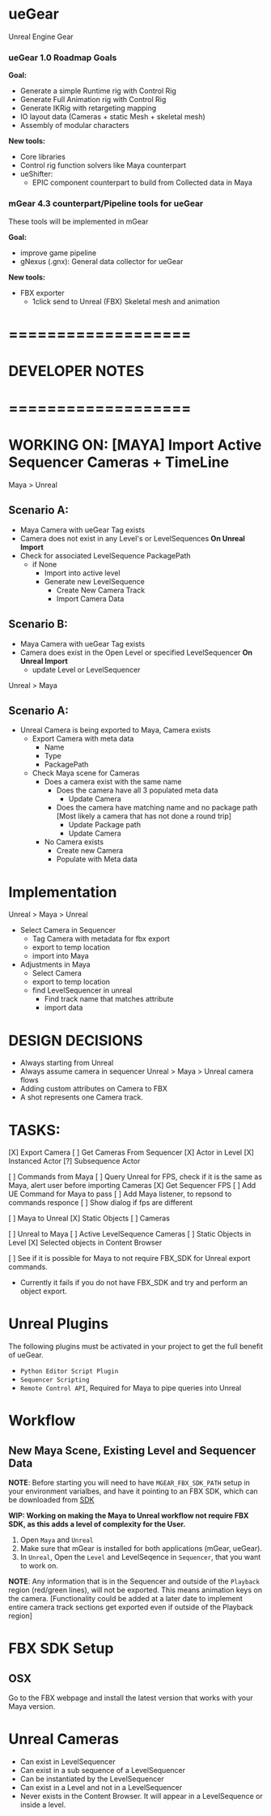 # ueGear
Unreal Engine Gear


### ueGear 1.0 Roadmap Goals
**Goal:** 

  - Generate a simple Runtime rig with Control Rig
  - Generate Full Animation rig with Control Rig
  - Generate IKRig with retargeting mapping
  - IO layout data (Cameras + static Mesh + skeletal mesh)
  - Assembly of modular characters

**New tools:**
  - Core libraries
  - Control rig function solvers like Maya counterpart 
  - ueShifter:
    - EPIC component counterpart to build from Collected data in Maya

### mGear 4.3 counterpart/Pipeline tools for ueGear
These tools will be implemented in mGear

**Goal:**

 - improve game pipeline
 - gNexus (.gnx): General data collector for ueGear 

**New tools:**

  - FBX exporter  
      - 1click send to Unreal (FBX) Skeletal mesh and animation

# ===================
#   DEVELOPER NOTES
# ===================

# WORKING ON: [MAYA] Import Active Sequencer Cameras + TimeLine

Maya > Unreal
## Scenario A:
  - Maya Camera with ueGear Tag exists
  - Camera does not exist in any Level's or LevelSequences
  **On Unreal Import**
  - Check for associated LevelSequence PackagePath
    - if None
      + Import into active level
      + Generate new LevelSequence
        - Create New Camera Track
        - Import Camera Data

## Scenario B:
  - Maya Camera with ueGear Tag exists
  - Camera does exist in the Open Level or specified LevelSequencer
  **On Unreal Import**
    - update Level or LevelSequencer
  

Unreal > Maya
##  Scenario A:
- Unreal Camera is being exported to Maya, Camera exists
  - Export Camera with meta data
    - Name
    - Type
    - PackagePath
  - Check Maya scene for Cameras
    + Does a camera exist with the same name
      + Does the camera have all 3 populated meta data
        - Update Camera
      + Does the camera have matching name and no package path [Most likely a camera that has not done a round trip]
        - Update Package path
        - Update Camera
    + No Camera exists
      - Create new Camera
      - Populate with Meta data

# Implementation
Unreal > Maya > Unreal
- Select Camera in Sequencer
  - Tag Camera with metadata for fbx export
  - export to temp location
  - import into Maya
- Adjustments in Maya
  - Select Camera
  - export to temp location
  - find LevelSequencer in unreal
    - Find track name that matches attribute
    - import data 

# DESIGN DECISIONS
- Always starting from Unreal
- Always assume camera in sequencer
Unreal > Maya > Unreal camera flows
- Adding custom attributes on Camera to FBX
- A shot represents one Camera track.


# TASKS:
[X] Export Camera
[ ] Get Cameras From Sequencer
  [X] Actor in Level
  [X] Instanced Actor
  [?] Subsequence Actor

[ ] Commands from Maya
  [ ] Query Unreal for FPS, check if it is the same as Maya, alert user before importing Cameras
    [X] Get Sequencer FPS
    [ ] Add UE Command for Maya to pass
    [ ] Add Maya listener, to repsond to commands responce
    [ ] Show dialog if fps are different

  [ ] Maya to Unreal
    [X] Static Objects
    [ ] Cameras
    
  [ ] Unreal to Maya
    [ ] Active LevelSequence Cameras
    [ ] Static Objects in Level
    [X] Selected objects in Content Browser

[ ] See if it is possible for Maya to not require FBX_SDK for Unreal export commands.
  - Currently it fails if you do not have FBX_SDK and try and perform an object export.

# Unreal Plugins
The following plugins must be activated in your project to get the full benefit of ueGear.
- `Python Editor Script Plugin`
- `Sequencer Scripting`
- `Remote Control API`, Required for Maya to pipe queries into Unreal

# Workflow

## New Maya Scene, Existing Level and Sequencer Data
**NOTE**: Before starting you will need to have `MGEAR_FBX_SDK_PATH` setup in your environment varialbes, and have it pointing to an FBX SDK, which can be downloaded from [SDK](https://www.autodesk.com/developer-network/platform-technologies/fbx-sdk-2020-0)

**WIP: Working on making the Maya to Unreal workflow not require FBX SDK, as this adds a level of complexity for the User.**

1. Open `Maya` and `Unreal`
2. Make sure that mGear is installed for both applications (mGear, ueGear).
3. In `Unreal`, Open the `Level` and LevelSeqence in `Sequencer`, that you want to work on.

**NOTE**: Any information that is in the Sequencer and outside of the `Playback` region (red/green lines), will not be exported. This means animation keys on the camera. 
[Functionality could be added at a later date to implement entire camera track sections get exported even if outside of the Playback region]

# FBX SDK Setup

## OSX
Go to the FBX webpage and install the latest version that works with your Maya version.

# Unreal Cameras
- Can exist in LevelSequencer
- Can exist in a sub sequence of a LevelSequencer
- Can be instantiated by the LevelSequencer
- Can exist in a Level and not in a LevelSequencer
- Never exists in the Content Browser. It will appear in a LevelSequence or inside a level.